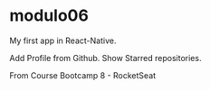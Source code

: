 # modulo06

My first app in React-Native.

Add Profile from Github.
Show Starred repositories.

From Course Bootcamp 8 - RocketSeat
